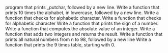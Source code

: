  program that prints _putchar, followed by a new line.
 Write a function that prints 10 times the alphabet, in lowercase, followed by a new line.
 Write a function that checks for alphabetic character.
 Write a function that checks for alphabetic character
Write a function that prints the sign of a number.
Write a function that computes the absolute value of an integer.
Write a function that adds two integers and returns the result.
Write a function that prints all natural numbers from n to 98, followed by a new line
Write a function that prints the 9 times table, starting with 0.
